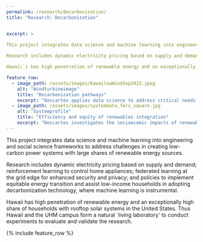 ```yaml
---
permalink: /research/decarbonization/
title: "Research: Decarbonization"


excerpt: >

This project integrates data science and machine learning into engineering and social science frameworks to address challenges in creating low-carbon power systems with large shares of renewable energy sources.   
 
Research includes dynamic electricity pricing based on supply and demand; reinforcement learning to control home appliances; federated learning at the grid edge for enhanced security and privacy; and policies to implement equitable energy transition and assist low-income households in adopting decarbonization technology, where machine learning is instrumental. 

Hawai\`i has high penetration of renewable energy and an exceptionally high share of households with rooftop solar systems in the United States. Thus Hawai\`i  and the UHM campus form a natural `living laboratory' to conduct experiments to evaluate and validate the research. 

feature_row:
  - image_path: /assets/images/KawailoaWindSep2023.jpeg
    alt: "Windturbineimage"
    title: "Decarbonization pathways"
    excerpt: "Descartes applies data science to address critical needs in the pathway to decarbonization."
  - image_path: /assets/images/systemdata_ferc_square.jpg
    alt: "Systemprofile"
    title: "Efficiency and equity of renewables integration"
    excerpt: "Descartes investigates the socioecomic impacts of renewables integration."
---
```



This project integrates data science and machine learning into engineering and social science frameworks to address challenges in creating low-carbon power systems with large shares of renewable energy sources.  
 
Research includes dynamic electricity pricing based on supply and demand; reinforcement learning to control home appliances; federated learning at the grid edge for enhanced security and privacy; and policies to implement equitable energy transition and assist low-income households in adopting decarbonization technology, where machine learning is instrumental. 

Hawaii has high penetration of renewable energy and an exceptionally high share of households with rooftop solar systems in the United States. Thus Hawaii  and the UHM campus form a natural `living laboratory' to conduct experiments to evaluate and validate the research.


{% include feature_row %}
